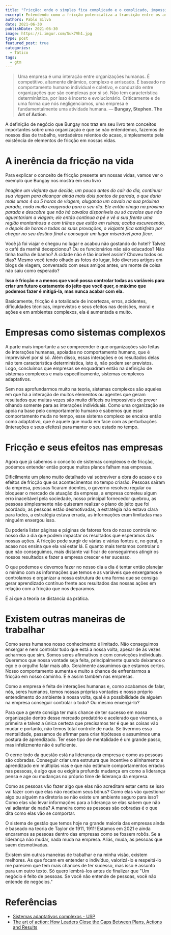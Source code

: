 ```yaml
---
title: "Fricção: onde o simples fica complicado e o complicado, impossível"
excerpt: Entendendo como a fricção potencializa a transição entre os ambientes simples e complicado
authors: Pablo Silva
date: 2021-06-30
publishDate: 2021-06-30
image: https://i.imgur.com/Suk7Vh1.jpg
type: post
featured_post: true
categories:
  - Tático
tags:
  - gtm
---
```


> Uma empresa é uma interação entre organizações humanas. É competitivo, altamente dinâmico, complexo e arriscado. É baseado no comportamento humano individual e coletivo, e conduzido entre organizações que são complexas por si só. Não tem característica determinística, por isso é incerto e evolucionário. Criticamente e de uma forma que nós negligenciamos, uma empresa é fundamentalmente uma atividade humana. — **Bungay, Stephen. The Art of Action**.

A definição de negócio que Bungay nos traz em seu livro tem conceitos importantes sobre uma organização e que se não entendemos, fazemos de nossos dias de trabalho, verdadeiros relentos do acaso, simplesmente pela existência de elementos de fricção em nossas vidas.

# A inerência da fricção na vida

Para explicar o conceito de fricção presente em nossas vidas, vamos ver o exemplo que Bungay nos mostra em seu livro

*Imagine um viajante que decide, um pouco antes do cair do dia, continuar sua viagem para alcançar ainda mais dois pontos de parada, o que daria mais umas 4 ou 5 horas de viagem, alugando um cavalo na sua próxima parada, nada muito exagerado para o seu dia. Ele então chega na próxima parada e descobre que não há cavalos disponíveis ou só cavalos que não aguentariam a viagem; ele então continua a pé e vê a sua frente uma região montanhosa e com trilhas que estão em ruínas; acaba escurecendo, e depois de horas e todas as suas provações, o viajante fica satisfeito por chegar no seu destino final e conseguir um lugar miserável para ficar.*

Você já foi viajar e chegou no lugar e acabou não gostando do hotel? Talvez o café da manhã decepcionou? Ou os funcionários não são educados? Não tinha toalha de banho? A cidade não é tão incrível assim? Choveu todos os dias? Mesmo você tendo olhado as fotos do lugar, lido diversos artigos em blogs de viagem, conversado com seus amigos antes, um monte de coisa não saiu como esperado? 

**Isso é fricção e a menos que você possa controlar todas as variáveis para criar um futuro exatamente do jeito que você quer, o máximo que podemos fazer é mitigá-la, mas nunca acabar com ela.**

Basicamente, fricção é a totalidade de incertezas, erros, acidentes, dificuldades técnicas, imprevistos e seus efeitos nas decisões, moral e ações e em ambientes complexos, ela é aumentada e muito.

# Empresas como sistemas complexos

A parte mais importante a se compreender é que organizações são feitas de interações humanas, apoiadas no comportamento humano, que é imprevisível por si só. Além disso, essas interações e os resultados delas não tem característica determinística, isto é, não podem ser previstos. Logo, concluímos que empresas se enquadram então na definição de sistemas complexos e mais especificamente, sistemas complexos adaptativos. 

Sem nos aprofundarmos muito na teoria, sistemas complexos são aqueles em que há a interação de muitos elementos ou agentes que geram resultados que muitas vezes são muito difíceis ou impossíveis de prever olhando somente para as interações individuais. Como uma organização se apoia na base pelo comportamento humano e sabemos que esse comportamento muda no tempo, esse sistema complexo se encaixa então como adaptativo, que é aquele que muda em face com as perturbações (interações e seus efeitos) para manter o seu estado no tempo.

# Fricção e seus efeitos nas empresas

Agora que já sabemos o conceito de sistemas complexos e de fricção, podemos entender então porque muitos planos falham nas empresas. 

Dificilmente um plano muito detalhado vai sobreviver a obra do acaso e os efeitos de fricção que os acontecimentos no tempo criarão. Pessoas saíram da empresa, pessoas ficaram doentes, o governo resolveu regular ou bloquear o mercado de atuação da empresa, a empresa cometeu algum erro inaceitável pela sociedade, nosso principal fornecedor quebrou, as pessoas simplesmente não quiseram realizar o plano do jeito que foi acordado, as pessoas estão desmotivadas, a estratégia não estava clara para todos, a estratégia estava errada, as informações eram limitadas mas ninguém enxergou isso.

Eu poderia listar páginas e páginas de fatores fora do nosso controle no nosso dia a dia que podem impactar os resultados que esperamos das nossas ações. A fricção pode surgir de várias e várias fontes e, no geral, o acaso nos ensina que ela vai estar lá. E quanto mais tentamos controlar o que não conseguimos, mais distante vai ficar de conseguirmos atingir os nossos resultados e fazer a empresa crescer e ter sucesso.

O que podemos e devemos fazer no nosso dia a dia é tentar então planejar o mínimo com as informações que temos e as variáveis que enxergamos e controlamos e organizar a nossa estrutura de uma forma que se consiga gerar aprendizado contínuo frente aos resultados das nossas ações em relação com a fricção que nos deparamos.

É aí que a teoria se distancia da prática.

# Existem outras maneiras de trabalhar

Como seres humanos nosso conhecimento é limitado. Não conseguimos enxergar e nem controlar tudo que está a nossa volta, apesar de às vezes acharmos que sim. Somos seres afirmativos e com convicções individuais. Queremos que nossa vontade seja feita, principalmente quando deixamos o ego e o orgulho falar mais alto. Geralmente assumimos que estamos certos. Nosso comportamento aumenta e muito a chance de enfrentarmos a fricção em nosso caminho. E é assim também nas empresas.

Como a empresa é feita de interações humanas e, como acabamos de falar, nós, seres humanos, temos nossas próprias vontades e nosso próprio entendimento do ambiente à nossa volta, qual é a possibilidade de alguém na empresa conseguir controlar o todo? Ou mesmo enxergá-lo?

Para que a gente consiga ter mais chance de ter sucesso em nossa organização dentro desse mercado predatório e acelerado que vivemos, a primeira e talvez a única certeza que precisamos ter é que as coisas vão mudar e portanto, não temos total controle de nada. Se tivermos essa mentalidade, passamos de afirmar para criar hipóteses e assumimos uma postura de aprendizado. Ter esse tipo de mentalidade é um grande passo, mas infelizmente não é suficiente.

O cerne todo da questão está na liderança da empresa e como as pessoas são cobradas. Conseguir criar uma estrutura que incentive o alinhamento e aprendizado em múltiplas vias e que não estimule comportamentos errados nas pessoas, é algo que ou exigiria profunda mudança em como a liderança pensa e age ou mudanças no próprio time de liderança da empresa.

Como as pessoas vão fazer algo que elas não acreditam estar certo se isso vai fazer com que elas não recebam seus bônus? Como elas vão questionar algo ou alguém na diretoria se não existe um ambiente seguro para isso? Como elas vão levar informações para a liderança se elas sabem que não vai adiantar de nada? A maneira como as pessoas são cobradas é o que dita como elas vão se comportar. 

O sistema de gestão que temos hoje na grande maioria das empresas ainda é baseado na teoria de Taylor de 1911, 1911! Estamos em 2021 e ainda encaramos as pessoas dentro das empresas como se fossem robôs. Se a liderança não mudar, nada muda na empresa. Aliás, muda, as pessoas que saem desmotivadas. 

Existem sim outras maneiras de trabalhar e na minha visão, existem melhores. As que focam em entender o indivíduo, valorizá-lo e respeitá-lo me parecem que tem mais chances de ter sucesso, mas isso é assunto para um outro texto. Só quero lembrá-los antes de finalizar que "Um negócio é feito de pessoas. Se você não entende de pessoas, você não entende de negócios."

# Referências

* [Sistemas adaptativos complexos - USP](https://edisciplinas.usp.br/pluginfile.php/3194763/mod_resource/content/1/Sistemas%20Adaptativos%20Complexos.pdf)
* [The art of action: How Leaders Close the Gaps Between Plans, Actions and Results](https://amzn.to/3zKePgf)